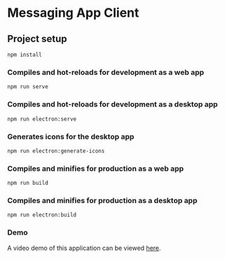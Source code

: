 # Messaging App Client

## Project setup
```
npm install
```

### Compiles and hot-reloads for development as a web app
```
npm run serve
```

### Compiles and hot-reloads for development as a desktop app
```
npm run electron:serve
```

### Generates icons for the desktop app
```
npm run electron:generate-icons
```

### Compiles and minifies for production as a web app
```
npm run build
```

### Compiles and minifies for production as a desktop app
```
npm run electron:build
```

### Demo

A video demo of this application can be viewed [here]().
